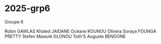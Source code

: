 # 2025-grp6
Groupe 6

Robin GAWLAS
Khaled JAIDANE
Océane KOUNOU
Olivera Soraya FOUNGA PRETTY
Stefen Mawulé GLONOU
Toth'S Auguste BENGONE
